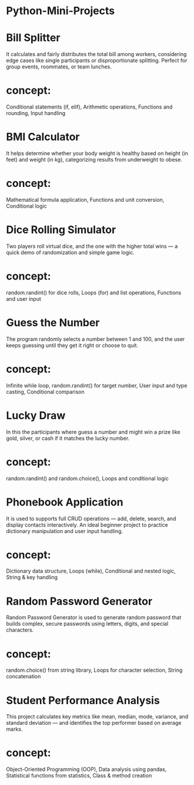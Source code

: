 # Python-Mini-Projects
# Bill Splitter
It calculates and fairly distributes the total bill among workers, considering edge cases like single participants or disproportionate splitting.
Perfect for group events, roommates, or team lunches.
# concept:
Conditional statements (if, elif), Arithmetic operations, Functions and rounding, Input handling
# BMI Calculator
It helps determine whether your body weight is healthy based on height (in feet) and weight (in kg), categorizing results from underweight to obese.
# concept:
Mathematical formula application, Functions and unit conversion, Conditional logic
# Dice Rolling Simulator
Two players roll virtual dice, and the one with the higher total wins — a quick demo of randomization and simple game logic.
# concept:
random.randint() for dice rolls, Loops (for) and list operations, Functions and user input
# Guess the Number
The program randomly selects a number between 1 and 100, and the user keeps guessing until they get it right or choose to quit.
# concept:
Infinite while loop, random.randint() for target number, User input and type casting, Conditional comparison
# Lucky Draw
In this the participants where guess a number and might win a prize like gold, silver, or cash if it matches the lucky number.
# concept:
random.randint() and random.choice(), Loops and conditional logic
# Phonebook Application
It is used to supports full CRUD operations — add, delete, search, and display contacts interactively.
An ideal beginner project to practice dictionary manipulation and user input handling.
# concept:
Dictionary data structure, Loops (while), Conditional and nested logic, String & key handling
# Random Password Generator
Random Password Generator is used to generate random password that builds complex, secure passwords using letters, digits, and special characters.
# concept:
random.choice() from string library, Loops for character selection, String concatenation
# Student Performance Analysis
This project calculates key metrics like mean, median, mode, variance, and standard deviation — and identifies the top performer based on average marks.
# concept:
Object-Oriented Programming (OOP), Data analysis using pandas, Statistical functions from statistics, Class & method creation
